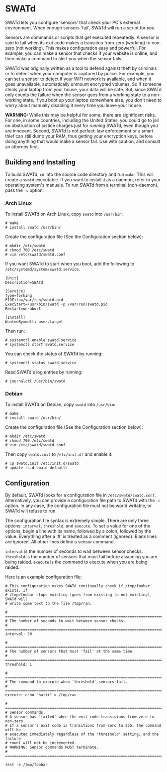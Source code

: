 SWATd
=====

SWATd lets you configure 'sensors' that check your PC's external environment.
When enough sensors 'fail', SWATd will run a script for you.

Sensors are commands or scripts that get executed repeatedly. A sensor is said
to fail when its exit code makes a transition from zero (working) to non-zero
(not working). This makes configuration easy and powerful. For example, you can
make a sensor that checks if your website is online, and then make a command to
alert you when the sensor fails.

SWATd was originally written as a tool to defend against theft by criminals or
to detect when your computer is captured by police. For example, you can set
a sensor to detect if your WiFi network is available, and when it goes
unavailable, automatically unmount encrypted volumes. So if someone steals your
laptop from your house, your data will be safe. But, since SWATd only counts the
failure when the sensor goes from a working state to a non-working state, if you
boot up your laptop somewhere else, you don't need to worry about manually
disabling it every time you leave your house.

**WARNING:** While this may be helpful for some, there are significant risks.
For one, in some countries, including the United States, you could go to jail on
obstruction of justice charges just for *running* SWATd, even though you are
innocent. Second, SWATd is not perfect: law enforcement or a smart thief can
still dump your RAM, thus getting your encryption keys, before doing anything
that would make a sensor fail. Use with caution, and consult an attorney first.

Building and Installing
-----------------------

To build SWATd, `cd` into the source code directory and run `make`. This will
create a `swatd` executable. If you want to install it as a daemon, refer to
your operating system's manuals. To run SWATd from a terminal (non-daemon), pass
the `-s` option.

### Arch Linux

To install SWATd on Arch Linux, copy `swatd` into `/usr/bin`:

    # make
    # install swatd /usr/bin/

Create the configuration file (See the Configuration section below):

    # mkdir /etc/swatd
    # chmod 700 /etc/swatd
    # vim /etc/swatd/swatd.conf

If you want SWATd to start when you boot, add the following to
`/etc/systemd/system/swatd.service`.

    [Unit]
    Description=SWATd
    
    [Service]
    Type=forking
    PIDFile=/var/run/swatd.pid
    ExecStart=/usr/bin/swatd -p /var/run/swatd.pid
    Restart=on-abort
    
    [Install]
    WantedBy=multi-user.target

Then run:

    # systemctl enable swatd.service
    # systemctl start swatd.service

You can check the status of SWATd by running:

    # systemctl status swatd.service

Read SWATd's log entries by running:

    # journalctl /usr/bin/swatd

### Debian 

To install SWATd on Debian, copy `swatd` into `/usr/bin`:

    # make
    # install swatd /usr/bin/

Create the configuration file (See the Configuration section below):

    # mkdir /etc/swatd
    # chmod 700 /etc/swatd
    # vim /etc/swatd/swatd.conf

Then copy `swatd.init` to `/etc/init.d/` and enable it:

    # cp swatd.init /etc/init.d/swatd
    # update-rc.d swatd defaults

Configuration
-------------

By default, SWATd looks for a configuration file in `/etc/swatd/swatd.conf`.
Alternatively, you can provide a configuration file path to SWATd with the `-c`
option. In any case, the configuration file must not be world writable, or SWATd
will refuse to run.

The configuration file syntax is extremely simple. There are only three options:
`interval`, `threshold`, and `execute`. To set a value for one of the options,
begin a line with its name, followed by a colon, followed by the value.
Everything after a '#' is treated as a comment (ignored). Blank lines are
ignored. All other lines define a sensor command.

`interval` is the number of seconds to wait between sensor checks. `threshold`
is the number of sensors that must fail before assuming you are being raided.
`execute` is the command to execute when you are being raided.

Here is an example configuration file:

    # This configuration makes SWATd continually check if /tmp/foobar exists. If
    # /tmp/foobar stops existing (goes from existing to not existing), SWATd will
    # write some text to the file /tmp/ran.
    
    # =============================================================================
    # The number of seconds to wait between sensor checks.
    # =============================================================================
    interval: 30
    
    # =============================================================================
    # The number of sensors that must 'fail' at the same time.
    # =============================================================================
    threshold: 1
    
    # =============================================================================
    # The command to execute when 'threshold' sensors fail.
    # =============================================================================
    execute: echo "haiii" > /tmp/ran
    
    # =============================================================================
    # Sensor commands.
    # A sensor has 'failed' when the exit code transisions from zero to non-zero.
    # If a sensor's exit code is transitions from zero to 255, the command will be 
    # executed immediately regardless of the 'threshold' setting, and the failure
    # count will not be incremented.
    # WARNING: Sensor commands MUST terminate.
    # =============================================================================
    
    test -e /tmp/foobar
